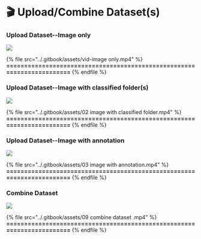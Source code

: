 # 🎬 Upload/Combine Dataset(s)

### Upload Dataset--Image only

![](<../.gitbook/assets/TIMG\_Upload dataset\_image only.png>)

{% file src="../.gitbook/assets/vid-image only.mp4" %}
**=======================================================================**
{% endfile %}

### Upload Dataset--Image with classified folder(s)

![](<../.gitbook/assets/TIMG\_Upload dataset\_image with classified folder.png>)

{% file src="../.gitbook/assets/02 image with classified folder.mp4" %}
**=======================================================================**
{% endfile %}

### Upload Dataset--Image with annotation

![](<../.gitbook/assets/TIMG\_Upload dataset\_image with anno.png>)

{% file src="../.gitbook/assets/03 image with annotation.mp4" %}
**=======================================================================**
{% endfile %}

### Combine Dataset

![](<../.gitbook/assets/TIMG\_combine dataset .png>)

{% file src="../.gitbook/assets/09 combine dataset .mp4" %}
**=======================================================================**
{% endfile %}
